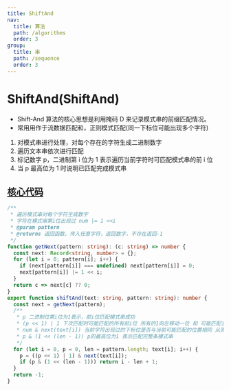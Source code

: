 ```yaml
---
title: ShiftAnd
nav:
  title: 算法
  path: /algorithms
  order: 3
group:
  title: 串
  path: /sequence
  order: 3
---
```


# ShiftAnd(ShiftAnd)

- Shift-And 算法的核心思想是利用掩码 D 来记录模式串的前缀匹配情况。
- 常用用作于流数据匹配和，正则模式匹配(同一下标位可能出现多个字符)

1. 对模式串进行处理，对每个存在的字符生成二进制数字
1. 遍历文本串依次进行匹配
1. 标记数字 p，二进制第 i 位为 1 表示遍历当前字符时可匹配模式串的前 i 位
1. 当 p 最高位为 1 时说明已匹配完成模式串


## [核心代码](https://gitee.com/bestlyg/bestlyg/tree/master/packages/algorithms/src/sequence/shiftAnd.ts)
```ts
/**
 * 遍历模式串对每个字符生成数字
 * 字符在模式串第i位出现过 num |= 1 <<i
 * @param pattern
 * @returns 返回函数，传入任意字符，返回数字，不存在返回-1
 */
function getNext(pattern: string): (c: string) => number {
  const next: Record<string, number> = {};
  for (let i = 0; pattern[i]; i++) {
    if (next[pattern[i]] === undefined) next[pattern[i]] = 0;
    next[pattern[i]] |= 1 << i;
  }
  return c => next[c] ?? 0;
}
export function shiftAnd(text: string, pattern: string): number {
  const next = getNext(pattern);
  /**
   * p 二进制位第i位为1表示，前i位匹配模式串成功
   * (p << 1) | 1 下次匹配时可能匹配的所有前i位 所有的1向左移动一位 和 可能匹配当前首位
   * num & next(text[i]) 当前字符出现过的下标位是否与当前可能匹配的位置相同 从而获取当前字符下能够匹配的所有位置
   * p & (1 << (len - 1)) p的最高位为1 表示匹配完整条模式串
   */
  for (let i = 0, p = 0, len = pattern.length; text[i]; i++) {
    p = ((p << 1) | 1) & next(text[i]);
    if (p & (1 << (len - 1))) return i - len + 1;
  }
  return -1;
}

```

